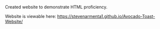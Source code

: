 Created website to demonstrate HTML proficiency. 

Website is viewable here: 
https://stevenarmenta1.github.io/Avocado-Toast-Website/
